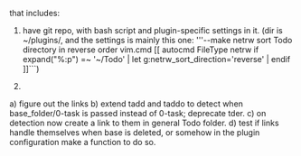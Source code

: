 that includes:

1) have git repo, with bash script and plugin-specific settings in it. (dir is ~/plugins/, and the settings is mainly this one: '''--make netrw sort Todo directory in reverse order
vim.cmd [[
  autocmd FileType netrw if expand("%:p") =~ '~/Todo' | let g:netrw_sort_direction='reverse' | endif
]]```)


2)
a) figure out the links
b) extend tadd and taddo to detect when base_folder/0-task is passed instead of 0-task; deprecate tder.
c) on detection now create a link to them in general Todo folder.
d) test if links handle themselves when base is deleted, or somehow in the plugin configuration make a function to do so.

